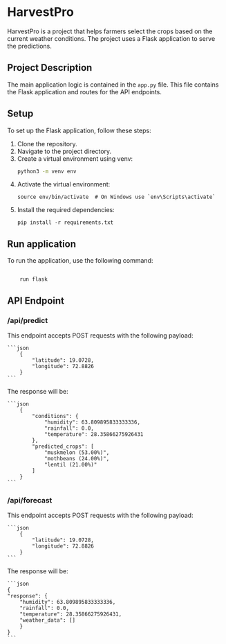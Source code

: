 # HarvestPro

HarvestPro is a project that helps farmers select the crops based on the current weather conditions. The project uses a Flask application to serve the predictions.

## Project Description

The main application logic is contained in the `app.py` file. This file contains the Flask application and routes for the API endpoints.

## Setup

To set up the Flask application, follow these steps:

1. Clone the repository.
2. Navigate to the project directory.
3. Create a virtual environment using venv:
   ```bash
   python3 -m venv env
   ```
4. Activate the virtual environment:
   ```
   source env/bin/activate  # On Windows use `env\Scripts\activate`
   ```
5. Install the required dependencies:
   ```
   pip install -r requirements.txt
   ```

## Run application

To run the application, use the following command:

```

    run flask

```

## API Endpoint

### /api/predict
This endpoint accepts POST requests with the following payload:

    ```json
        {
            "latitude": 19.0728,
            "longitude": 72.8826
        }
    ```

The response will be:

    ```json
        {
            "conditions": {
                "humidity": 63.809895833333336,
                "rainfall": 0.0,
                "temperature": 28.35866275926431
            },
            "predicted_crops": [
                "muskmelon (53.00%)",
                "mothbeans (24.00%)",
                "lentil (21.00%)"
            ]
        }
    ```

### /api/forecast
This endpoint accepts POST requests with the following payload:

    ```json
        {
            "latitude": 19.0728,
            "longitude": 72.8826
        }
    ```

The response will be:

    ```json
    {
    "response": {
        "humidity": 63.809895833333336,
        "rainfall": 0.0,
        "temperature": 28.35866275926431,
        "weather_data": []
        }
    }
    ```
